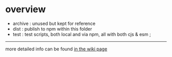 # overview

- archive : unused but kept for reference
- dist : publish to npm within this folder
- test : test scripts, both local and via npm, all with both cjs & esm ; 

---

more detailed info can be found [ in the wiki page ](https://github.com/yucolab/0000-util-logger-js/wiki)

